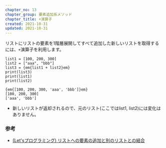 ```yaml
---
chapter_no: 13
chapter_group: 要素追加系メソッド
chapter_title: +演算子
created: 2021-10-31
updated: 2021-10-31
---
```

リストにリストの要素を1階層展開してすべて追加した新しいリストを取得するには、`+`演算子を利用します。
```
list1 = [100, 200, 300]
list2 = ["aaa", "bbb"]
list3 = {em{list1 + list2}em}
print(list3)
print(list1)
print(list2)
```
```output
{em{[100, 200, 300, 'aaa', 'bbb']}em}
[100, 200, 300]
['aaa', 'bbb']
```
- 新しいリストが返却されるので、元のリスト(ここではlist1, list2)には変化はありません。

### 参考
- [(Let'sプログラミング) リストへの要素の追加と別のリストとの結合](https://www.javadrive.jp/python/list/index6.html)
